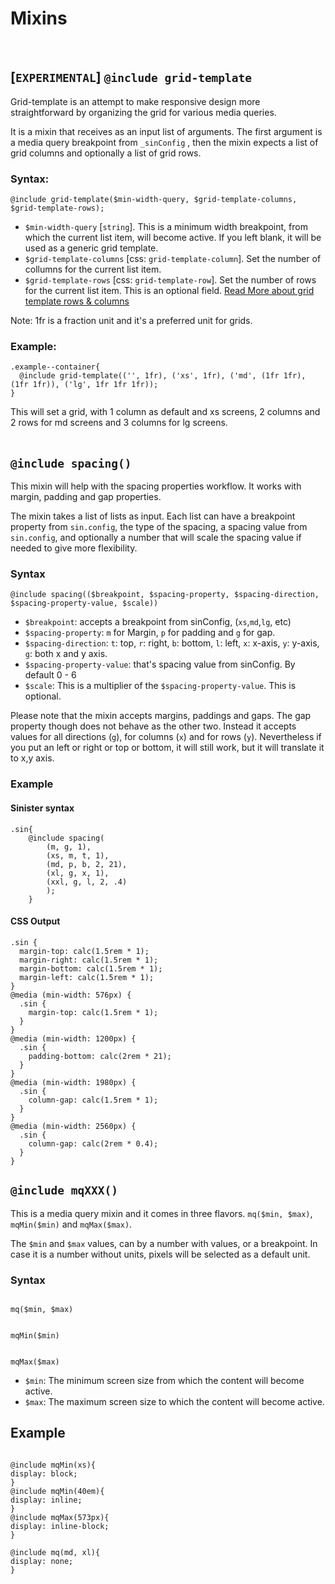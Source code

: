 # Mixins

<br>

## [`EXPERIMENTAL`] `@include grid-template`

Grid-template is an attempt to make responsive design more straightforward by organizing the grid for various media queries.

It is a mixin that receives as an input list of arguments. The first argument is a media query breakpoint from `_sinConfig` , then the mixin expects a list of grid columns and optionally a list of grid rows.

### Syntax:

```
@include grid-template($min-width-query, $grid-template-columns, $grid-template-rows);
```

- `$min-width-query` [`string`]. This is a minimum width breakpoint, from which the current list item, will become active. If you left blank, it will be used as a generic grid template.
- `$grid-template-columns` [css: `grid-template-column`]. Set the number of collumns for the current list item.
- `$grid-template-rows` [css: `grid-template-row`]. Set the number of rows for the current list item. This is an optional field.
  [Read More about grid template rows & columns](https://css-tricks.com/snippets/css/complete-guide-grid/#aa-grid-template-columnsgrid-template-rows)

Note: 1fr is a fraction unit and it's a preferred unit for grids.

### Example:

```
.example--container{
  @include grid-template(('', 1fr), ('xs', 1fr), ('md', (1fr 1fr), (1fr 1fr)), ('lg', 1fr 1fr 1fr));
}
```

This will set a grid, with 1 column as default and xs screens, 2 columns and 2 rows for md screens and 3 columns for lg screens.
<br>
<br>

## `@include spacing()`

This mixin will help with the spacing properties workflow. It works with margin, padding and gap properties.

The mixin takes a list of lists as input.
Each list can have a breakpoint property from `sin.config`, the type of the spacing, a spacing value from `sin.config`, and optionally a number that will scale the spacing value if needed to give more flexibility.

### Syntax

```
@include spacing(($breakpoint, $spacing-property, $spacing-direction, $spacing-property-value, $scale))
```

- `$breakpoint`: accepts a breakpoint from sinConfig, (`xs`,`md`,`lg`, etc)
- `$spacing-property`: `m` for Margin, `p` for padding and `g` for gap.
- `$spacing-direction`: `t`: top, `r`: right, `b`: bottom, `l`: left, `x`: x-axis, `y`: y-axis, `g`: both x and y axis.
- `$spacing-property-value`: that's spacing value from sinConfig. By default 0 - 6
- `$scale`: This is a multiplier of the `$spacing-property-value`. This is optional.

Please note that the mixin accepts margins, paddings and gaps. The gap property though does not behave as the other two. Instead it accepts values for all directions (`g`), for columns (`x`) and for rows (`y`). Nevertheless if you put an left or right or top or bottom, it will still work, but it will translate it to x,y axis.

### Example

#### Sinister syntax

```
.sin{
    @include spacing(
        (m, g, 1),
        (xs, m, t, 1),
        (md, p, b, 2, 21),
        (xl, g, x, 1),
        (xxl, g, l, 2, .4)
        );
    }

```

#### CSS Output

```
.sin {
  margin-top: calc(1.5rem * 1);
  margin-right: calc(1.5rem * 1);
  margin-bottom: calc(1.5rem * 1);
  margin-left: calc(1.5rem * 1);
}
@media (min-width: 576px) {
  .sin {
    margin-top: calc(1.5rem * 1);
  }
}
@media (min-width: 1200px) {
  .sin {
    padding-bottom: calc(2rem * 21);
  }
}
@media (min-width: 1980px) {
  .sin {
    column-gap: calc(1.5rem * 1);
  }
}
@media (min-width: 2560px) {
  .sin {
    column-gap: calc(2rem * 0.4);
  }
}
```

## `@include mqXXX()`

This is a media query mixin and it comes in three flavors. `mq($min, $max)`, `mqMin($min)` and `mqMax($max)`.

The `$min` and `$max` values, can by a number with values, or a breakpoint. In case it is a number without units, pixels will be selected as a default unit.

### Syntax

```

mq($min, $max)

```

```

mqMin($min)

```

```

mqMax($max)

```

- `$min`: The minimum screen size from which the content will become active.
- `$max`: The maximum screen size to which the content will become active.

## Example

```

@include mqMin(xs){
display: block;
}
@include mqMin(40em){
display: inline;
}
@include mqMax(573px){
display: inline-block;
}

@include mq(md, xl){
display: none;
}

```

```

```
